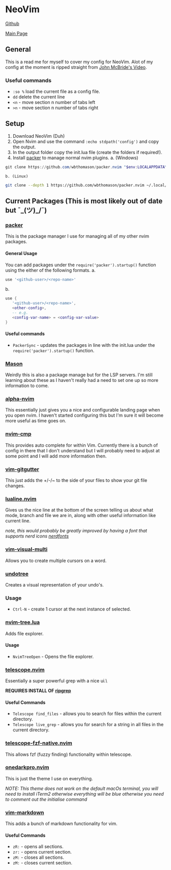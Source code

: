 # NeoVim
[Github](https://github.com/neovim/neovim/tree/master)

[Main Page](https://neovim.io/)

## General
This is a read me for myself to cover my config for NeoVim.
Alot of my config at the moment is ripped straight from [John McBride's Video](https://www.youtube.com/watch?v=XiHjS0CgbN4).

### Useful commands
- `:so %` load the current file as a config file.
- `dd` delete the current line
- `<n` - move section n number of tabs left
- `>n` - move section n number of tabs right

## Setup
1. Download NeoVim (Duh)
2. Open Nvim and use the command `:echo stdpath('config')` and copy the output.
3. In the output folder copy the init.lua file (create the folders if required!).
4. Install [packer](https://github.com/wbthomason/packer.nvim) to manage normal nvim plugins.
    a. (Windows)
```powershell
git clone https://github.com/wbthomason/packer.nvim "$env:LOCALAPPDATA\nvim-data\site\pack\packer\start\packer.nvim"
```

    b. (Linux)
```sh
git clone --depth 1 https://github.com/wbthomason/packer.nvim ~/.local/share/nvim/site/pack/packer/start/packer.nvim
```
## Current Packages (This is most likely out of date but ¯\_(ツ)_/¯)

### [packer](https://github.com/wbthomason/packer.nvim)
This is the package manager I use for managing all of my other nvim packages.

#### General Usage
You can add packages under the `require('packer').startup()` function using the either of the following formats.
a. 
```lua
use '<github-user>/<repo-name>'
```

b.
```lua
use {
   '<github-user>/<repo-name>',
   <other-config>,
   -- e.g.
   <config-var-name> = <config-var-value>
}
```

#### Useful commands
- `PackerSync` - updates the packages in line with the init.lua under the `require('packer').startup()` function.

### [Mason](https://github.com/williamboman/mason.nvim?tab=readme-ov-file#registries)
Weirdly this is also a package manage but for the LSP servers. I'm still learning about these as I haven't really had a need to set one up so more information to come.

### [alpha-nvim](https://github.com/goolord/alpha-nvim)
This essentially just gives you a nice and configurable landing page when you open nvim.
I haven't started configuring this but I'm sure it will become more useful as time goes on.

### [nvim-cmp](https://github.com/wbthomason/packer.nvim)
This provides auto complete for within Vim. Currently there is a bunch of config in there that I don't understand but I will probably need to adjust at some point and I will add more information then.

### [vim-gitgutter](https://github.com/airblade/vim-gitgutter)
This just adds the +/-/~ to the side of your files to show your git file changes.

### [lualine.nvim](https://github.com/nvim-lualine/lualine.nvim)
Gives us the nice line at the bottom of the screen telling us about what mode, branch and file we are in, along with other useful information like current line.

*note, this would probably be greatly improved by having a font that supports nerd icons [nerdfonts](https://www.nerdfonts.com/)*

### [vim-visual-multi](https://github.com/mg979/vim-visual-multi)
Allows you to create multiple cursors on a word.

### [undotree](https://github.com/mbbill/undotree)
Creates a visual representation of your undo's.

### Usage
- `Ctrl-N` - create 1 cursor at the next instance of selected.

### [nvim-tree.lua](https://github.com/nvim-tree/nvim-tree.lua)
Adds file explorer.
#### Usage
- `NvimTreeOpen` - Opens the file explorer.

### [telescope.nvim](https://github.com/nvim-telescope/telescope.nvim)
Essentially a super powerful grep with a nice ui.\

**REQUIRES INSTALL OF [ripgrep](https://github.com/BurntSushi/ripgrep)**

#### Useful Commands
- `Telescope find_files` - allows you to search for files within the current directory.
- `Telescope live_grep` - allows you for search for a string in all files in the current directory.

### [telescope-fzf-native.nvim](https://github.com/nvim-telescope/telescope-fzf-native.nvim)
This allows fzf (fuzzy finding) functionality within telescope.

### [onedarkpro.nvim](https://github.com/olimorris/onedarkpro.nvim)
This is just the theme I use on everything.

*NOTE: This theme does not work on the default macOs terminal, you will need to install iTerm2 otherwise everything will be blue otherwise you need to comment out the initialise command*

### [vim-markdown](https://github.com/preservim/vim-markdown)
This adds a bunch of markdown functionality for vim.
#### Useful Commands
- `zR:` - opens all sections.
- `zr:` - opens current section.
- `zM:` - closes all sections.
- `zM:` - closes current section.
